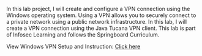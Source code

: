 In this lab project, I will create and configure a VPN connection using the Windows operating system. Using a VPN allows you to securely connect to a private network using a public network infrastructure. In this lab, I will create a VPN connection using the Java Tucana VPN client. This lab is part of Infosec Learning and follows the Springboard Curriculum.

View Windows VPN Setup and Instruction: [Click here](https://github.com/DarinNaoroji15/Creating-a-VPN-Connection/blob/main/Creating%20a%20VPN%20Connection.md)
